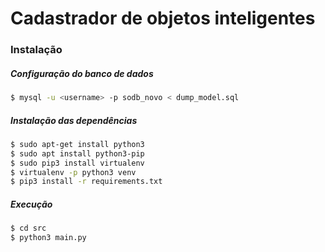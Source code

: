 # Cadastrador de objetos inteligentes

### Instalação

##### Configuração do banco de dados

```sh
$ mysql -u <username> -p sodb_novo < dump_model.sql
```

##### Instalação das dependências

```sh
$ sudo apt-get install python3
$ sudo apt install python3-pip
$ sudo pip3 install virtualenv
$ virtualenv -p python3 venv
$ pip3 install -r requirements.txt
```

##### Execução

```sh
$ cd src
$ python3 main.py
```
